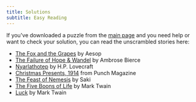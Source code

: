 ```yaml
---
title: Solutions
subtitle: Easy Reading
---
```

If you've downloaded a puzzle from the [main page] and you need help or want to
check your solution, you can read the unscrambled stories here:

* [The Fox and the Grapes] by Aesop
* [The Failure of Hope & Wandel] by Ambrose Bierce
* [Nyarlathotep] by H.P. Lovecraft
* [Christmas Presents, 1914] from Punch Magazine
* [The Feast of Nemesis] by Saki
* [The Five Boons of Life] by Mark Twain
* [Luck] by Mark Twain

[main page]: ..
[Christmas Presents, 1914]: christmas-presents
[The Failure of Hope & Wandel]: failure-of-hope-and-wandel
[The Feast of Nemesis]: feast-of-nemesis
[The Fox and the Grapes]: fox-and-grapes
[The Five Boons of Life]: five-boons-of-life
[Luck]: luck
[Nyarlathotep]: nyarlathotep
